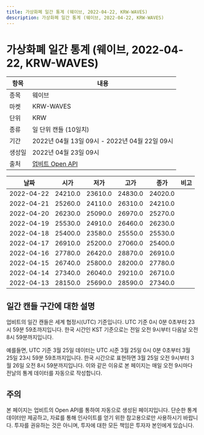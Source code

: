 ```yaml
---
title: 가상화폐 일간 통계 (웨이브, 2022-04-22, KRW-WAVES)
description: 가상화폐 일간 통계 (웨이브, 2022-04-22, KRW-WAVES)
---
```



가상화폐 일간 통계 (웨이브, 2022-04-22, KRW-WAVES)
===

|항목|내용|
|--|--|
|종목|웨이브|
|마켓|KRW-WAVES|
|단위|KRW|
|종류|일 단위 캔들 (10일치)|
|기간|2022년 04월 13일 09시 - 2022년 04월 22일 09시|
|생성일|2022년 04월 23일 09시|
|출처|[업비트 Open API](https://docs.upbit.com)|


|날짜|시가|저가|고가|종가|비고|
|--|--|--|--|--|--|
|2022-04-22|24210.0|23610.0|24830.0|24020.0|    |
|2022-04-21|25260.0|24110.0|26310.0|24210.0|    |
|2022-04-20|26230.0|25090.0|26970.0|25270.0|    |
|2022-04-19|25530.0|24910.0|26460.0|26230.0|    |
|2022-04-18|25400.0|23580.0|25550.0|25530.0|    |
|2022-04-17|26910.0|25200.0|27060.0|25400.0|    |
|2022-04-16|27780.0|26420.0|28870.0|26910.0|    |
|2022-04-15|26740.0|25800.0|28200.0|27780.0|    |
|2022-04-14|27340.0|26040.0|29210.0|26710.0|    |
|2022-04-13|28150.0|25690.0|28590.0|27340.0|    |


일간 캔들 구간에 대한 설명
---


업비트의 일간 캔들은 세계 협정시(UTC) 기준입니다. 
UTC 기준 0시 0분 0초부터 23시 59분 59초까지입니다. 
한국 시간인 KST 기준으로는 전일 오전 9시부터 다음날 오전 8시 59분까지입니다. 


예를들면, UTC 기준 3월 25일 데이터는 UTC 시준 3월 25일 0시 0분 0초부터 3월 25일 23시 59분 59초까지입니다. 
한국 시간으로 표현하면 3월 25일 오전 9시부터 3월 26일 오전 8시 59분까지입니다. 
이와 같은 이유로 본 페이지는 매일 오전 9시마다 전날의 통계 데이터를 자동으로 작성합니다. 


주의
---


본 페이지는 업비트의 Open API를 통하여 자동으로 생성된 페이지입니다. 
단순한 통계 데이터만 제공하고, 자료를 통해 인사이트를 얻기 위한 참고용으로만 사용하시기 바랍니다. 
투자를 권유하는 것은 아니며, 투자에 대한 모든 책임은 투자자 본인에게 있습니다. 
